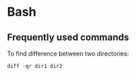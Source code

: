 # Bash

## Frequently used commands

To find difference between two directories:

```
diff -qr dir1 dir2
```
